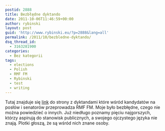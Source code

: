 ```yaml
---
postid: 2888
title: Bezbłędne dyktando
date: 2011-10-06T11:46:59+00:00
author: rybinski
layout: post
guid: 'http://www.rybinski.eu/?p=2888&lang=all'
permalink: /2011/10/bezbledne-dyktando/
dsq_thread_id:
  - 3163281900
categories:
  - Bez kategorii
tags:
  - elections
  - Polish
  - RMF FM
  - Rybinski
  - test
  - writing
---
```

Tutaj znajduje się [link](http://www.rmf24.pl/tylko-w-rmf24/tomasz_skory/blogi/news-ortograficzne-popis-y-gras-poreba-i-rybinski,nId,363336) do strony z dyktandami które wśród kandydatów na posłów i senatorów przeprowadza RMF FM. Moje było bezbłędne, czego nie można powiedzieć o innych. Już niedługo poznamy pięciu najgorszych, którzy aspirują do stanowisk publicznych, a swojego ojczystego języka nie znają. Plotki głoszą, że są wśród nich znane osoby.
